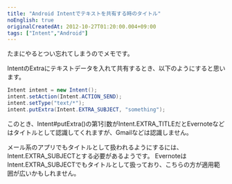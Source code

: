 ```yaml
---
title: "Android Intentでテキストを共有する時のタイトル"
noEnglish: true
originalCreatedAt: 2012-10-27T01:20:00.004+09:00
tags: ["Intent","Android"]
---
```

たまにやるとつい忘れてしまうのでメモです。

IntentのExtraにテキストデータを入れて共有するとき、以下のようにすると思います。
<!--more-->
```java
Intent intent = new Intent();
intent.setAction(Intent.ACTION_SEND);
intent.setType("text/*");
intent.putExtra(Intent.EXTRA_SUBJECT, "something");
```

このとき、Intent#putExtra()の第1引数がIntent.EXTRA\_TITLEだとEvernoteなどはタイトルとして認識してくれますが、Gmailなどは認識しません。

メール系のアプリでもタイトルとして扱われるようにするには、Intent.EXTRA\_SUBJECTとする必要があるようです。 EvernoteはIntent.EXTRA\_SUBJECTでもタイトルとして扱っており、こちらの方が適用範囲が広いかもしれません。
